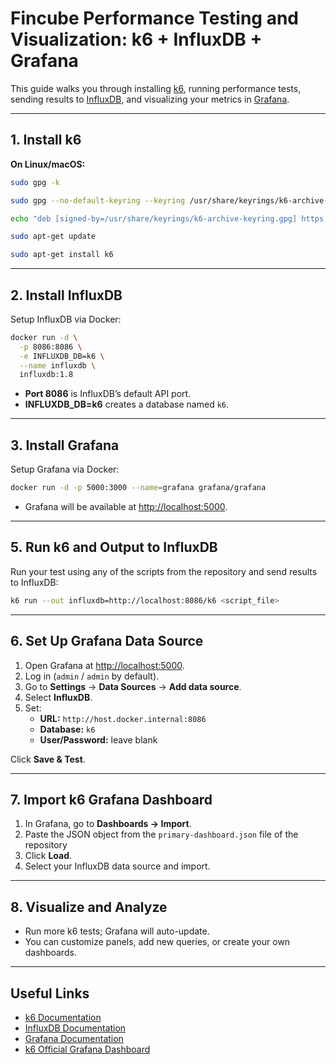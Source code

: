 # Fincube Performance Testing and Visualization: k6 + InfluxDB + Grafana

This guide walks you through installing [k6](https://k6.io/), running performance tests, sending results to [InfluxDB](https://www.influxdata.com/), and visualizing your metrics in [Grafana](https://grafana.com/).

---

## 1. Install k6

**On Linux/macOS:**

```sh
sudo gpg -k

sudo gpg --no-default-keyring --keyring /usr/share/keyrings/k6-archive-keyring.gpg --keyserver hkp://keyserver.ubuntu.com:80 --recv-keys C5AD17C747E3415A3642D57D77C6C491D6AC1D69

echo "deb [signed-by=/usr/share/keyrings/k6-archive-keyring.gpg] https://dl.k6.io/deb stable main" | sudo tee /etc/apt/sources.list.d/k6.list

sudo apt-get update

sudo apt-get install k6
```

---

## 2. Install InfluxDB

Setup InfluxDB via Docker:

```sh
docker run -d \
  -p 8086:8086 \
  -e INFLUXDB_DB=k6 \
  --name influxdb \
  influxdb:1.8
```

- **Port 8086** is InfluxDB’s default API port.
- **INFLUXDB_DB=k6** creates a database named `k6`.

---

## 3. Install Grafana

Setup Grafana via Docker:

```sh
docker run -d -p 5000:3000 --name=grafana grafana/grafana
```

- Grafana will be available at [http://localhost:5000](http://localhost:5000).

---

## 5. Run k6 and Output to InfluxDB

Run your test using any of the scripts from the repository and send results to InfluxDB:

```sh
k6 run --out influxdb=http://localhost:8086/k6 <script_file>
```

---

## 6. Set Up Grafana Data Source

1. Open Grafana at [http://localhost:5000](http://localhost:5000).
2. Log in (`admin` / `admin` by default).
3. Go to **Settings** → **Data Sources** → **Add data source**.
4. Select **InfluxDB**.
5. Set:
   - **URL:** `http://host.docker.internal:8086`
   - **Database:** `k6`
   - **User/Password:** leave blank

Click **Save & Test**.

---

## 7. Import k6 Grafana Dashboard

1. In Grafana, go to **Dashboards → Import**.
2. Paste the JSON object from the `primary-dashboard.json` file of the repository
3. Click **Load**.
4. Select your InfluxDB data source and import.

---

## 8. Visualize and Analyze

- Run more k6 tests; Grafana will auto-update.
- You can customize panels, add new queries, or create your own dashboards.

---

## Useful Links

- [k6 Documentation](https://k6.io/docs/)
- [InfluxDB Documentation](https://docs.influxdata.com/influxdb/v1.8/)
- [Grafana Documentation](https://grafana.com/docs/)
- [k6 Official Grafana Dashboard](https://grafana.com/grafana/dashboards/2587-k6-load-testing-results/)
